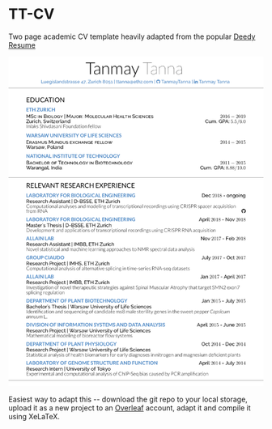 # TT-CV
Two page academic CV template heavily adapted from the popular [Deedy Resume](https://github.com/deedydas/Deedy-Resume)

![First Page](./TT_CV.png)

Easiest way to adapt this -- download the git repo to your local storage, upload it as a new project to an [Overleaf](https://www.overleaf.com) account, adapt it and compile it using XeLaTeX.

